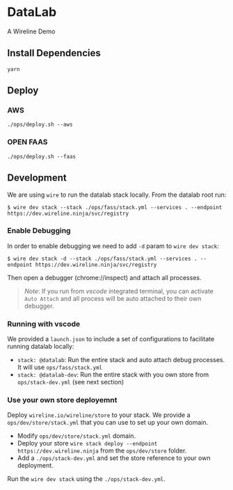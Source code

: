 # DataLab

A Wireline Demo

## Install Dependencies

`yarn`

## Deploy

### AWS

`./ops/deploy.sh --aws`

### OPEN FAAS

`./ops/deploy.sh --faas`

## Development

We are using `wire` to run the datalab stack locally. From the datalab root run:

```
$ wire dev stack --stack ./ops/fass/stack.yml --services . --endpoint https://dev.wireline.ninja/svc/registry

```

### Enable Debugging

In order to enable debugging we need to add `-d` param to `wire dev stack`:

```
$ wire dev stack -d --stack ./ops/fass/stack.yml --services . --endpoint https://dev.wireline.ninja/svc/registry

```

Then open a debugger (chrome://inspect) and attach all processes. 

> *Note*: If you run from *vscode* integrated terminal, you can activate `Auto Attach` and all process will be auto attached to their own debugger.

### Running with vscode

We provided a `launch.json` to include a set of configurations to facilitate running datalab locally:

- `stack: @datalab`: Run the entire stack and auto attach debug processes. It will use `ops/fass/stack.yml`
- `stack: @datalab-dev`: Run the entire stack with you own store from `ops/stack-dev.yml` (see next section)

### Use your own store deployemnt

Deploy `wireline.io/wireline/store` to your stack. We provide a `ops/dev/store/stack.yml` that you can use to set up your own domain.

- Modify `ops/dev/store/stack.yml` domain.
- Deploy your store `wire stack deploy --endpoint https://dev.wireline.ninja` from the `ops/dev/store` folder.
- Add a `./ops/stack-dev.yml` and set the store reference to your own deployment.

Run the `wire dev stack` using the `./ops/stack-dev.yml`.
